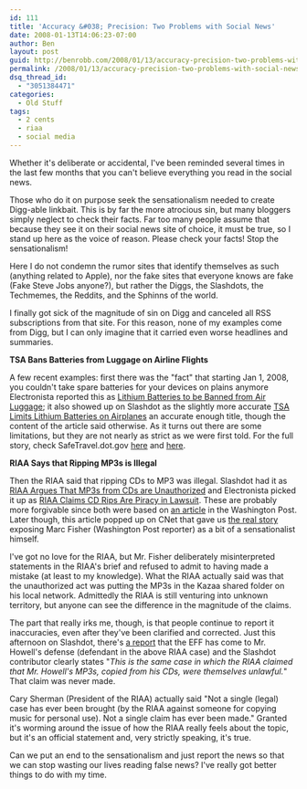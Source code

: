 ```yaml
---
id: 111
title: 'Accuracy &#038; Precision: Two Problems with Social News'
date: 2008-01-13T14:06:23-07:00
author: Ben
layout: post
guid: http://benrobb.com/2008/01/13/accuracy-precision-two-problems-with-social-news/
permalink: /2008/01/13/accuracy-precision-two-problems-with-social-news/
dsq_thread_id:
  - "3051384471"
categories:
  - Old Stuff
tags:
  - 2 cents
  - riaa
  - social media
---
```

Whether it's deliberate or accidental, I've been reminded several times in the last few months that you can't believe everything you read in the social news.

Those who do it on purpose seek the sensationalism needed to create Digg-able linkbait.  This is by far the more atrocious sin, but many bloggers simply neglect to check their facts.  Far too many people assume that because they see it on their social news site of choice, it must be true, so I stand up here as the voice of reason.  Please check your facts!  Stop the sensationalism!

Here I do not condemn the rumor sites that identify themselves as such (anything related to Apple), nor the fake sites that everyone knows are fake (Fake Steve Jobs anyone?), but rather the Diggs, the Slashdots, the Techmemes, the Reddits, and the Sphinns of the world.

I finally got sick of the magnitude of sin on Digg and canceled all RSS subscriptions from that site.  For this reason, none of my examples come from Digg, but I can only imagine that it carried even worse headlines and summaries.

<strong>TSA Bans Batteries from Luggage on Airline Flights
</strong>

A few recent examples: first there was the "fact" that starting Jan 1, 2008, you couldn't take spare batteries for your devices on plains anymore Electronista reported this as <a href="http://www.electronista.com/articles/07/12/28/luggage.lithium.ban/" title="TSA bans lithium batteries">Lithium Batteries to be Banned from Air Luggage</a>; it also showed up on Slashdot as the slightly more accurate <a href="http://it.slashdot.org/article.pl?sid=07/12/28/1944208&amp;from=rss" title="TSA Limits Lithium Batteries on Airplanes">TSA Limits Lithium Batteries on Airplanes</a> an accurate enough title, though the content of the article said otherwise.  As it turns out there are some limitations, but they are not nearly as strict as we were first told.  For the full story, check SafeTravel.dot.gov <a href="http://safetravel.dot.gov/whats_new_batteries.html" title="Batteries Guidelines">here</a> and <a href="http://safetravel.dot.gov/how_to.html" title="how to pack your batteries">here</a>.

<strong>RIAA Says that Ripping MP3s is Illegal</strong>

Then the RIAA said that ripping CDs to MP3 was illegal.  Slashdot had it as <a href="http://yro.slashdot.org/article.pl?sid=07/12/11/0436215&amp;from=rss" title="riaa argues that mp3s are unathorized">RIAA Argues That MP3s from CDs are Unauthorized</a> and Electronista picked it up as <a href="http://www.electronista.com/articles/07/12/11/riaa.on.cd.ripping/" title="riaa claims that cd rips are piracy">RIAA Claims CD Rips Are Piracy in Lawsuit</a>.  These are probably more forgivable since both were based on <a href="http://www.washingtonpost.com/wp-dyn/content/article/2007/12/28/AR2007122800693.html" title="record industry goes after personal use">an article</a> in the Washington Post.  Later though, this article popped up on CNet that gave us <a href="http://www.news.com/8301-10784_3-9839897-7.html" title="RIAA shreds washington post story in debate">the real story</a> exposing Marc Fisher (Washington Post reporter) as a bit of a sensationalist himself.

I've got no love for the RIAA, but Mr. Fisher deliberately misinterpreted statements in the RIAA's brief and refused to admit to having made a mistake (at least to my knowledge).  What the RIAA actually said was that the unauthorized act was putting the MP3s in the Kazaa shared folder on his local network.  Admittedly the RIAA is still venturing into unknown territory, but anyone can see the difference in the magnitude of the claims.

The part that really irks me, though, is that people continue to report it inaccuracies, even after they've been clarified and corrected.  Just this afternoon on Slashdot, there's <a href="http://yro.slashdot.org/article.pl?sid=08/01/12/2126223" title="EFF Takes on RIAA">a report</a> that the EFF has come to Mr. Howell's defense (defendant in the above RIAA case) and the Slashdot contributor clearly states "<em>This is the same case in which the RIAA claimed that Mr. Howell's MP3s, copied from his CDs, were themselves unlawful.</em>"  That claim was never made.

Cary Sherman (President of the RIAA) actually said "Not a single (legal) case has ever been brought (by the RIAA against someone for copying music for personal use). Not a single claim has ever been made."  Granted it's worming around the issue of how the RIAA really feels about the topic, but it's an official statement and, very strictly speaking, it's true.

Can we put an end to the sensationalism and just report the news so that we can stop wasting our lives reading false news?  I've really got better things to do with my time.